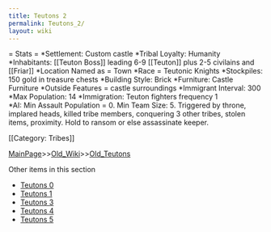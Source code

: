 ```yaml
---
title: Teutons 2
permalink: Teutons_2/
layout: wiki
---
```

= Stats =
*Settlement: Custom castle
*Tribal Loyalty: Humanity
*Inhabitants: [[Teuton Boss]] leading 6-9 [[Teuton]] plus 2-5 civilains and [[Friar]]
*Location Named as = Town
*Race = Teutonic Knights
*Stockpiles: 150 gold in treasure chests
*Building Style: Brick
*Furniture: Castle Furniture
*Outside Features = castle surroundings 
*Immigrant Interval: 300
*Max Population: 14
*Immigration: Teuton fighters frequency 1  
*AI: Min Assault Population = 0. Min Team Size: 5. Triggered by throne, implared heads, killed tribe members, conquering 3 other tribes, stolen items, proximity. Hold to ransom or else assassinate keeper.

[[Category: Tribes]]

[MainPage](/keeperrl_wiki/ "wikilink")>>[Old_Wiki](/keeperrl_wiki/Old_Wiki "wikilink")>>[Old_Teutons](/keeperrl_wiki/Old_Teutons "wikilink")

Other items in this section
-    [Teutons 0](/keeperrl_wiki/Teutons_0 "wikilink")
-    [Teutons 1](/keeperrl_wiki/Teutons_1 "wikilink")
-    [Teutons 3](/keeperrl_wiki/Teutons_3 "wikilink")
-    [Teutons 4](/keeperrl_wiki/Teutons_4 "wikilink")
-    [Teutons 5](/keeperrl_wiki/Teutons_5 "wikilink")
